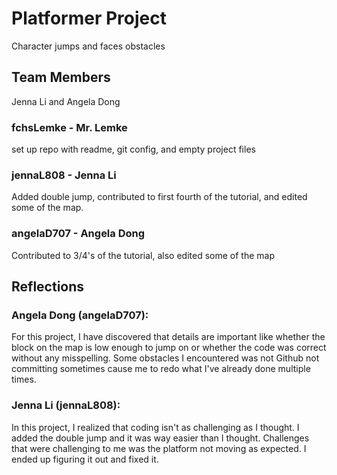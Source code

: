 # Platformer Project
Character jumps and faces obstacles 


## Team Members
Jenna Li and 
Angela Dong
### fchsLemke - Mr. Lemke
set up repo with readme, git config, and empty project files

### jennaL808 - Jenna Li
 Added double jump, contributed to first fourth of the tutorial, and edited some of the map.
 ### angelaD707 - Angela Dong 
 Contributed to 3/4's of the tutorial, also edited some of the map 


## Reflections
### Angela Dong (angelaD707): 
For this project, I have discovered that details are important like whether the block on the map is low enough to jump on or whether the code was correct without any misspelling. Some obstacles I encountered was not Github not committing sometimes cause me to redo what I've already done multiple times.

### Jenna Li (jennaL808): 
In this project, I realized that coding isn't as challenging as I thought. I added the double jump and it was way easier than I thought. Challenges that were challenging to me was the platform not moving as expected. I ended up figuring it out and fixed it.  
